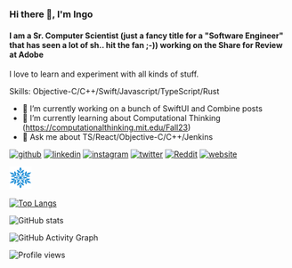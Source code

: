 ### Hi there 👋, I'm Ingo
#### I am a Sr. Computer Scientist (just a fancy title for a "Software Engineer" that has seen a lot of sh.. hit the fan ;-)) working on the Share for Review at Adobe
I love to learn and experiment with all kinds of stuff.

Skills: Objective-C/C++/Swift/Javascript/TypeScript/Rust

- 🔭 I’m currently working on a bunch of SwiftUI and Combine posts 
- 🌱 I’m currently learning about Computational Thinking (https://computationalthinking.mit.edu/Fall23)
- 💬 Ask me about TS/React/Objective-C/C++/Jenkins


[<img src='https://cdn.jsdelivr.net/npm/simple-icons@3.0.1/icons/github.svg' alt='github' height='40'>](https://github.com/ingorichter)  [<img src='https://cdn.jsdelivr.net/npm/simple-icons@3.0.1/icons/linkedin.svg' alt='linkedin' height='40'>](https://www.linkedin.com/in/ingorichter/)  [<img src='https://cdn.jsdelivr.net/npm/simple-icons@3.0.1/icons/instagram.svg' alt='instagram' height='40'>](https://www.instagram.com/wayne.schlegel/)  [<img src='https://cdn.jsdelivr.net/npm/simple-icons@3.0.1/icons/twitter.svg' alt='twitter' height='40'>](https://twitter.com/ingorichter)  [<img src='https://cdn.jsdelivr.net/npm/simple-icons@3.0.1/icons/reddit.svg' alt='Reddit' height='40'>](https://www.reddit.com/user/irichter)  [<img src='https://cdn.jsdelivr.net/npm/simple-icons@3.0.1/icons/icloud.svg' alt='website' height='40'>](https://www.ingo-richter.io)  

<a href='https://archiveprogram.github.com/'><img src='https://raw.githubusercontent.com/acervenky/animated-github-badges/master/assets/acbadge.gif' width='40' height='40'></a> 

[![Top Langs](https://github-readme-stats.vercel.app/api/top-langs/?username=ingorichter)](https://github.com/anuraghazra/github-readme-stats)

![GitHub stats](https://github-readme-stats.vercel.app/api?username=ingorichter&show_icons=true)  

![GitHub Activity Graph](https://activity-graph.herokuapp.com/graph?username=ingorichter)  

![Profile views](https://gpvc.arturio.dev/ingorichter) 
